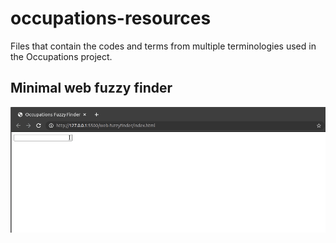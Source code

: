 # occupations-resources

Files that contain the codes and terms from multiple terminologies used in the Occupations project.

## Minimal web fuzzy finder

![](web-fuzzyfinder/demo.gif)
